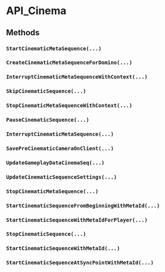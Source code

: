 # API_Cinema

## Methods

### `StartCinematicMetaSequence(...)`

### `CreateCinematicMetaSequenceForDomino(...)`

### `InterruptCinematicMetaSequenceWithContext(...)`

### `SkipCinematicSequence(...)`

### `StopCinematicMetaSequenceWithContext(...)`

### `PauseCinematicSequence(...)`

### `InterruptCinematicMetaSequence(...)`

### `SavePreCinematicCameraOnClient(...)`

### `UpdateGameplayDataCinemaSeq(...)`

### `UpdateCinematicSequenceSettings(...)`

### `StopCinematicMetaSequence(...)`

### `StartCinematicSequenceFromBeginningWithMetaId(...)`

### `StartCinematicSequenceWithMetaIdForPlayer(...)`

### `StopCinematicSequence(...)`

### `StartCinematicSequenceWithMetaId(...)`

### `StartCinematicSequenceAtSyncPointWithMetaId(...)`

